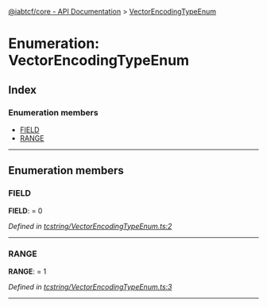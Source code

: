 [@iabtcf/core - API Documentation](../README.md) > [VectorEncodingTypeEnum](../enums/vectorencodingtypeenum.md)

# Enumeration: VectorEncodingTypeEnum

## Index

### Enumeration members

* [FIELD](vectorencodingtypeenum.md#field)
* [RANGE](vectorencodingtypeenum.md#range)

---

## Enumeration members

<a id="field"></a>

###  FIELD

**FIELD**:  = 0

*Defined in [tcstring/VectorEncodingTypeEnum.ts:2](https://github.com/chrispaterson/iabtcf-es/blob/c3b1466/modules/core/src/tcstring/VectorEncodingTypeEnum.ts#L2)*

___
<a id="range"></a>

###  RANGE

**RANGE**:  = 1

*Defined in [tcstring/VectorEncodingTypeEnum.ts:3](https://github.com/chrispaterson/iabtcf-es/blob/c3b1466/modules/core/src/tcstring/VectorEncodingTypeEnum.ts#L3)*

___

